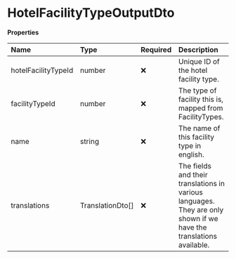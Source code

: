 # HotelFacilityTypeOutputDto

**Properties**

| Name                | Type             | Required | Description                                                                                                        |
| :------------------ | :--------------- | :------- | :----------------------------------------------------------------------------------------------------------------- |
| hotelFacilityTypeId | number           | ❌       | Unique ID of the hotel facility type.                                                                              |
| facilityTypeId      | number           | ❌       | The type of facility this is, mapped from FacilityTypes.                                                           |
| name                | string           | ❌       | The name of this facility type in english.                                                                         |
| translations        | TranslationDto[] | ❌       | The fields and their translations in various languages. They are only shown if we have the translations available. |

<!-- This file was generated by liblab | https://liblab.com/ -->
